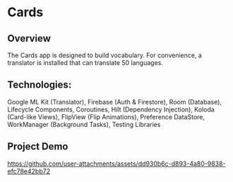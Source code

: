 # Cards

## Overview
The Cards app is designed to build vocabulary. For convenience, a translator is installed that can translate 50 languages.

## Technologies:
Google ML Kit (Translator), Firebase (Auth & Firestore), Room (Database), Lifecycle Components, Coroutines, Hilt (Dependency Injection), Koloda (Card-like Views), FlipView (Flip Animations), Preference DataStore, WorkManager (Background Tasks), Testing Libraries

## Project Demo
https://github.com/user-attachments/assets/dd930b6c-d893-4a80-9838-efc78e42bb72




